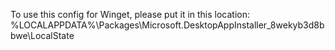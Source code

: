 To use this config for Winget, please put it in this location: %LOCALAPPDATA%\Packages\Microsoft.DesktopAppInstaller_8wekyb3d8bbwe\LocalState